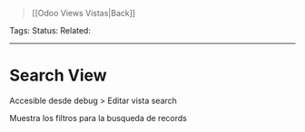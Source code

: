 > [[Odoo Views Vistas|Back]]

Tags: 
Status: 
Related: 

___

# Search View

Accesible desde debug > Editar vista search

Muestra los filtros para la busqueda de records